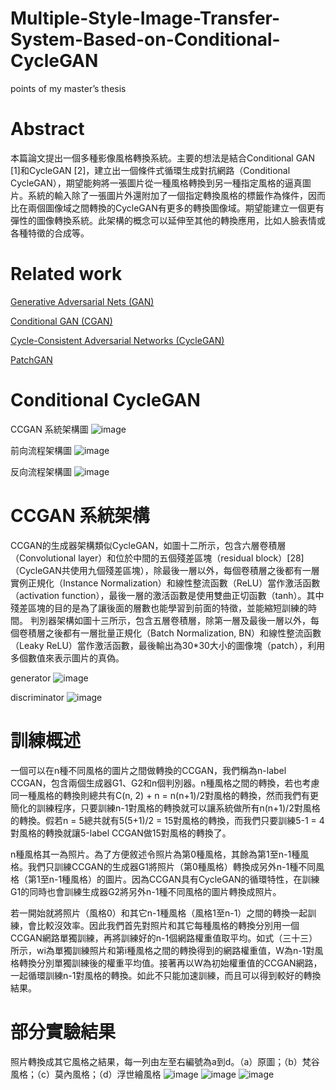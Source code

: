 # Multiple-Style-Image-Transfer-System-Based-on-Conditional-CycleGAN
points of my master’s thesis

# Abstract
本篇論文提出一個多種影像風格轉換系統。主要的想法是結合Conditional GAN [1]和CycleGAN [2]，建立出一個條件式循環生成對抗網路（Conditional CycleGAN），期望能夠將一張圖片從一種風格轉換到另一種指定風格的逼真圖片。系統的輸入除了一張圖片外還附加了一個指定轉換風格的標籤作為條件，因而比在兩個圖像域之間轉換的CycleGAN有更多的轉換圖像域。期望能建立一個更有彈性的圖像轉換系統。此架構的概念可以延伸至其他的轉換應用，比如人臉表情或各種特徵的合成等。

# Related work
[Generative Adversarial Nets (GAN)](http://papers.nips.cc/paper/5423-generative-adversarial-nets.pdf)

[Conditional GAN (CGAN)](https://arxiv.org/abs/1411.1784)

[Cycle-Consistent Adversarial Networks (CycleGAN)](https://github.com/junyanz/CycleGAN)

[PatchGAN](https://phillipi.github.io/pix2pix/)

# Conditional CycleGAN

CCGAN 系統架構圖
![image](https://github.com/36179825/Multiple-Style-Image-Transfer-System-Based-on-Conditional-CycleGAN/blob/master/CCGAN%E7%B3%BB%E7%B5%B1%E6%9E%B6%E6%A7%8B%E5%9C%96.png)

前向流程架構圖
![image](https://github.com/36179825/Multiple-Style-Image-Transfer-System-Based-on-Conditional-CycleGAN/blob/master/%E5%89%8D%E5%90%91%E6%B5%81%E7%A8%8B%E6%9E%B6%E6%A7%8B%E5%9C%96.png)

反向流程架構圖
![image](https://github.com/36179825/Multiple-Style-Image-Transfer-System-Based-on-Conditional-CycleGAN/blob/master/%E5%8F%8D%E5%90%91%E6%B5%81%E7%A8%8B%E6%9E%B6%E6%A7%8B%E5%9C%96.png)

# CCGAN 系統架構

CCGAN的生成器架構類似CycleGAN，如圖十二所示，包含六層卷積層（Convolutional layer）和位於中間的五個殘差區塊（residual block）[28]（CycleGAN共使用九個殘差區塊），除最後一層以外，每個卷積層之後都有一層實例正規化（Instance Normalization）和線性整流函數（ReLU）當作激活函數（activation function），最後一層的激活函數是使用雙曲正切函數（tanh）。其中殘差區塊的目的是為了讓後面的層數也能學習到前面的特徵，並能縮短訓練的時間。
判別器架構如圖十三所示，包含五層卷積層，除第一層及最後一層以外，每個卷積層之後都有一層批量正規化（Batch Normalization, BN）和線性整流函數（Leaky ReLU）當作激活函數，最後輸出為30*30大小的圖像塊（patch），利用多個數值來表示圖片的真偽。

generator
![image](https://github.com/36179825/Multiple-Style-Image-Transfer-System-Based-on-Conditional-CycleGAN/blob/master/generator.png)

discriminator
![image](https://github.com/36179825/Multiple-Style-Image-Transfer-System-Based-on-Conditional-CycleGAN/blob/master/discriminator.png)

# 訓練概述

一個可以在n種不同風格的圖片之間做轉換的CCGAN，我們稱為n-label CCGAN，包含兩個生成器G1、G2和n個判別器。n種風格之間的轉換，若也考慮同一種風格的轉換則總共有C(n, 2) + n = n(n+1)/2對風格的轉換，然而我們有更簡化的訓練程序，只要訓練n-1對風格的轉換就可以讓系統做所有n(n+1)/2對風格的轉換。假若n = 5總共就有5(5+1)/2 = 15對風格的轉換，而我們只要訓練5-1 = 4對風格的轉換就讓5-label CCGAN做15對風格的轉換了。

n種風格其一為照片。為了方便敘述令照片為第0種風格，其餘為第1至n-1種風格。我們只訓練CCGAN的生成器G1將照片（第0種風格）轉換成另外n-1種不同風格（第1至n-1種風格）的圖片。因為CCGAN具有CycleGAN的循環特性，在訓練G1的同時也會訓練生成器G2將另外n-1種不同風格的圖片轉換成照片。

若一開始就將照片（風格0）和其它n-1種風格（風格1至n-1）之間的轉換一起訓練，會比較沒效率。因此我們首先對照片和其它每種風格的轉換分別用一個CCGAN網路單獨訓練，再將訓練好的n-1個網路權重值取平均。如式（三十三）所示，wi為單獨訓練照片和第i種風格之間的轉換得到的網路權重值，W為n-1對風格轉換分別單獨訓練後的權重平均值。接著再以W為初始權重值的CCGAN網路，一起循環訓練n-1對風格的轉換。如此不只能加速訓練，而且可以得到較好的轉換結果。

# 部分實驗結果

照片轉換成其它風格之結果，每一列由左至右編號為a到d。（a）原圖；（b）梵谷風格；（c）莫內風格；（d）浮世繪風格 
![image](https://github.com/36179825/Multiple-Style-Image-Transfer-System-Based-on-Conditional-CycleGAN/blob/master/1.PNG)
![image](https://github.com/36179825/Multiple-Style-Image-Transfer-System-Based-on-Conditional-CycleGAN/blob/master/2.PNG)
![image](https://github.com/36179825/Multiple-Style-Image-Transfer-System-Based-on-Conditional-CycleGAN/blob/master/3.PNG)
